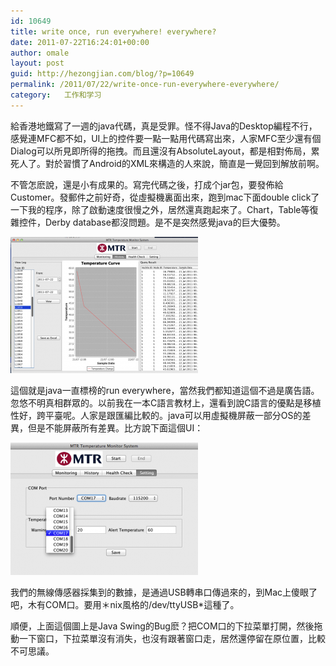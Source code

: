 ```yaml
---
id: 10649
title: write once, run everywhere! everywhere?
date: 2011-07-22T16:24:01+00:00
author: omale
layout: post
guid: http://hezongjian.com/blog/?p=10649
permalink: /2011/07/22/write-once-run-everywhere-everywhere/
category:   工作和学习  
---
```

給香港地鐵寫了一週的java代碼，真是受罪。怪不得Java的Desktop編程不行，感覺連MFC都不如，UI上的控件要一點一點用代碼寫出來，人家MFC至少還有個Dialog可以所見即所得的拖拽。而且還沒有AbsoluteLayout，都是相對佈局，累死人了。對於習慣了Android的XML來構造的人來說，簡直是一覺回到解放前啊。

不管怎麽說，還是小有成果的。寫完代碼之後，打成个jar包，要發佈給Customer。發郵件之前好奇，從虛擬機裏面出來，跑到mac下面double click了一下我的程序，除了啟動速度很慢之外，居然還真跑起來了。Chart，Table等復雜控件，Derby database都沒問題。是不是突然感覺java的巨大優勢。

[<img class="aligncenter size-medium wp-image-10650" height="218" src="/assets/images/2011/07/java-300x218.png" title="java" width="300"  />](/assets/images/2011/07/java.png)

這個就是java一直標榜的run everywhere，當然我們都知道這個不過是廣告語。忽悠不明真相群眾的。以前我在一本C語言教材上，還看到說C語言的優點是移植性好，跨平臺呢。人家是跟匯編比較的。java可以用虛擬機屏蔽一部分OS的差異，但是不能屏蔽所有差異。比方說下面這個UI：

[<img class="aligncenter size-medium wp-image-10651" height="212" src="/assets/images/2011/07/COM-300x212.png" title="COM" width="300" />](/assets/images/2011/07/COM.png)

我們的無線傳感器採集到的數據，是通過USB轉串口傳過來的，到Mac上傻眼了吧，木有COM口。要用＊nix風格的/dev/ttyUSB*這種了。

順便，上面這個圖上是Java Swing的Bug麽？把COM口的下拉菜單打開，然後拖動一下窗口，下拉菜單沒有消失，也沒有跟著窗口走，居然還停留在原位置，比較不可思議。